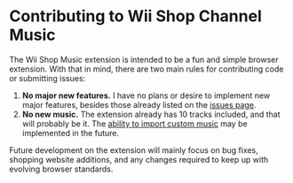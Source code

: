 # Contributing to Wii Shop Channel Music

The Wii Shop Music extension is intended to be a fun and simple browser extension. With that in mind, there are two main rules for contributing code or submitting issues:

1. **No major new features.** I have no plans or desire to implement new major features, besides those already listed on the [issues page](https://github.com/corbindavenport/wii-shop-extension/issues).
2. **No new music.** The extension already has 10 tracks included, and that will probably be it. The [ability to import custom music](https://github.com/corbindavenport/wii-shop-extension/issues/22) may be implemented in the future.

Future development on the extension will mainly focus on bug fixes, shopping website additions, and any changes required to keep up with evolving browser standards.